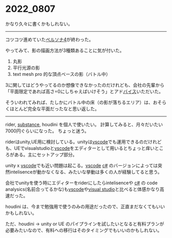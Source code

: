 # 2022_0807

かなり久々に書くかもしれない。

* * *

コツコツ進めていた[ペルソナ4](http://d.hatena.ne.jp/keyword/%A5%DA%A5%EB%A5%BD%A5%CA4)が終わった。

やってみて、影の描画方法が3種類あることに気が付いた。

1.  丸影
2.  平行光源の影
3.  text mesh pro 的な頂点ベースの影（バトル中）

3に関してはどうやってるのか想像できなかったのだけれども、会社の先輩から「平面限定であれば高さ=0にしちゃえばいけそう」とアド[バイス](http://d.hatena.ne.jp/keyword/%A5%D0%A5%A4%A5%B9)いただいた。

そういわれてみれば、たしかにバトル中の床（の影が落ちるエリア）は、おそらくほとんど完全な平面だったなと思い返した。

* * *

rider, [substance](http://d.hatena.ne.jp/keyword/substance), houdini を個人で使いたい。 計算してみると、月々だいたい7000円ぐらいになった。 ちょっと迷う。

riderはunity,UE用に検討している。unityは[vscode](http://d.hatena.ne.jp/keyword/vscode)でも運用できるのだけれども、UEでvisualstudioと[vscode](http://d.hatena.ne.jp/keyword/vscode)をエディターとして用いるとちょっと痒いところがある。主にセットアップ部分。

unity x [vscode](http://d.hatena.ne.jp/keyword/vscode)でも近い問題は起こる。[vscode](http://d.hatena.ne.jp/keyword/vscode) [c#](http://d.hatena.ne.jp/keyword/c%23) のバージョンによっては突然intelisenceが動かなくなる、みたいな挙動は多くの人が経験してると思う。

会社でunityを使う時にエディターをriderにしたらintelisenceや [c#](http://d.hatena.ne.jp/keyword/c%23) の code analysics(名前合ってるかな)も[vscode](http://d.hatena.ne.jp/keyword/vscode)や[visual studio](http://d.hatena.ne.jp/keyword/visual%20studio)と比べると体感かなり高速だった。

houdini は、今まで勉強用で使うのみの用途だったので、正直まだなくてもいいかもしれない。

ただ、houdini -> unity or UE のパイプラインを試したいとなると有料プランが必要みたいなので、有料への移行はそのタイミングでもいいのかもしれない。